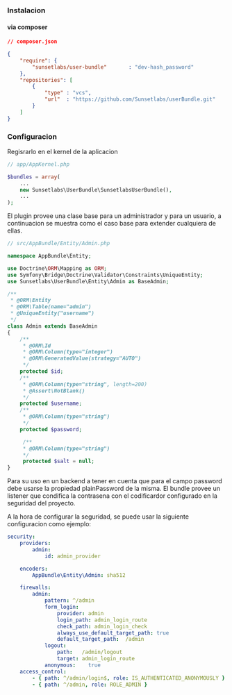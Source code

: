 ### Instalacion

#### via composer

````json
// composer.json

{
    "require": {
        "sunsetlabs/user-bundle"       : "dev-hash_password"
    },
    "repositories": [
        {
            "type" : "vcs",
            "url"  : "https://github.com/Sunsetlabs/userBundle.git"
        }
    ]
}
````

### Configuracion

Regisrarlo en el kernel de la aplicacion

````php
// app/AppKernel.php

$bundles = array(
    ...
    new Sunsetlabs\UserBundle\SunsetlabsUserBundle(),
    ...
);
````

El plugin provee una clase base para un administrador y para un usuario, a continuacion se muestra como el caso base para extender cualquiera de ellas.

````php
// src/AppBundle/Entity/Admin.php

namespace AppBundle\Entity;

use Doctrine\ORM\Mapping as ORM;
use Symfony\Bridge\Doctrine\Validator\Constraints\UniqueEntity;
use Sunsetlabs\UserBundle\Entity\Admin as BaseAdmin;

/**
 * @ORM\Entity
 * @ORM\Table(name="admin")
 * @UniqueEntity("username")
 */
class Admin extends BaseAdmin
{
    /**
     * @ORM\Id
     * @ORM\Column(type="integer")
     * @ORM\GeneratedValue(strategy="AUTO")
     */
	protected $id;
	/**
     * @ORM\Column(type="string", length=200)
     * @Assert\NotBlank()
     */
	protected $username;
	/**
     * @ORM\Column(type="string")
     */
	protected $password;

     /**
     * @ORM\Column(type="string")
     */
     protected $salt = null;
}
````

Para su uso en un backend a tener en cuenta que para el campo password debe
usarse la propiedad plainPassword de la misma. El bundle provee un listener que
condifica la contrasena con el codificardor configurado en la seguridad del
proyecto.

A la hora de configurar la seguridad, se puede usar la siguiente configuracion
como ejemplo:

````yml
security:
    providers:
        admin:
            id: admin_provider

    encoders:
        AppBundle\Entity\Admin: sha512

    firewalls:
        admin:
            pattern: ^/admin
            form_login:
                provider: admin
                login_path: admin_login_route
                check_path: admin_login_check
                always_use_default_target_path: true
                default_target_path:  /admin
            logout:
                path:   /admin/logout
                target: admin_login_route
            anonymous:    true
    access_control:
        - { path: ^/admin/login$, role: IS_AUTHENTICATED_ANONYMOUSLY }
        - { path: ^/admin, role: ROLE_ADMIN }
````
